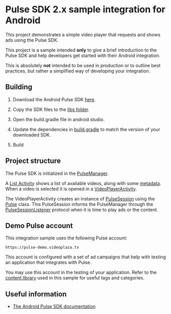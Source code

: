 # Pulse SDK 2.x sample integration for Android

This project demonstrates a simple video player that requests and shows ads using the Pulse SDK.

This project is a sample intended **only** to give a brief introduction to the Pulse SDK and help developers get started with their Android integration.

This is absolutely **not** intended to be used in production or to outline best practices, but rather a simplified way of developing your integration.


## Building

1. Download the Android Pulse SDK [here](https://service.videoplaza.tv/proxy/android-sdk/2/latest).

2. Copy the SDK files to the [libs folder](app/libs).

3. Open the build.gradle file in android studio.

4. Update the dependencies in [build.gradle](app/build.gradle) to match the version of your downloaded SDK.

5. Build


## Project structure

The Pulse SDK is initialized in the [PulseManager](app/src/main/java/com/ooyala/pulseplayer/PulseManager/PulseManager.java).

A [List Activity](app/src/main/java/com/ooyala/pulseplayer/List/MainActivity.java) shows a list of available videos, along with some [metadata](app/src/main/java/com/ooyala/pulseplayer/utils/VideoItem.java). When a video is selected it is opened in a [VideoPlayerActivity](app/src/main/java/com/ooyala/pulseplayer/videoPlayer/VideoPlayerActivity.java).

The VideoPlayerActivity creates an instance of [PulseSession](http://pulse-sdks.videoplaza.com/android_2/latest/com/ooyala/pulse/PulseSession.html) using the [Pulse](http://pulse-sdks.videoplaza.com/android_2/latest/index.html?com/ooyala/pulse/Pulse.html) class. This PulseSession informs the PulseManager through the [PulseSessionListener](http://pulse-sdks.videoplaza.com/android_2/latest/com/ooyala/pulse/PulseSessionListener.html) protocol when it is time to play ads or the content.

## Demo Pulse account

This integration sample uses the following Pulse account:
```
https://pulse-demo.videoplaza.tv
```

This account is configured with a set of ad campaigns that help with testing an application that integrates with Pulse.

You may use this account in the testing of your application. Refer to the [content library](app/src/main/res/raw/library.json) used in this sample for useful tags and categories.


## Useful information

- [The Android Pulse SDK documentation](http://pulse-sdks.videoplaza.com/android_2/latest/)
